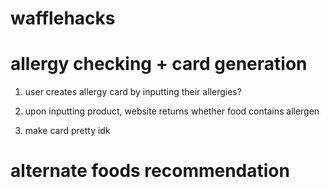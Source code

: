 # wafflehacks


# allergy checking + card generation
1. user creates allergy card by inputting their allergies?
2. upon inputting product, website returns whether food contains allergen

1. make card pretty idk

# alternate foods recommendation


